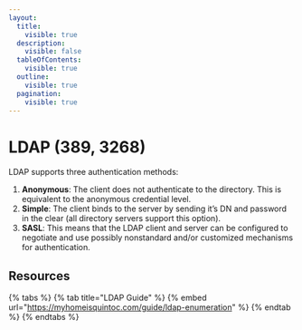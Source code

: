 ```yaml
---
layout:
  title:
    visible: true
  description:
    visible: false
  tableOfContents:
    visible: true
  outline:
    visible: true
  pagination:
    visible: true
---
```


# LDAP (389, 3268)

LDAP supports three authentication methods:

1. **Anonymous**: The client does not authenticate to the directory. This is equivalent to the anonymous credential level.
2. **Simple**: The client binds to the server by sending it’s DN and password in the clear (all directory servers support this option).
3. **SASL**: This means that the LDAP client and server can be configured to negotiate and use possibly nonstandard and/or customized mechanisms for authentication.

## Resources

{% tabs %}
{% tab title="LDAP Guide" %}
{% embed url="https://myhomeisquintoc.com/guide/ldap-enumeration" %}
{% endtab %}
{% endtabs %}

